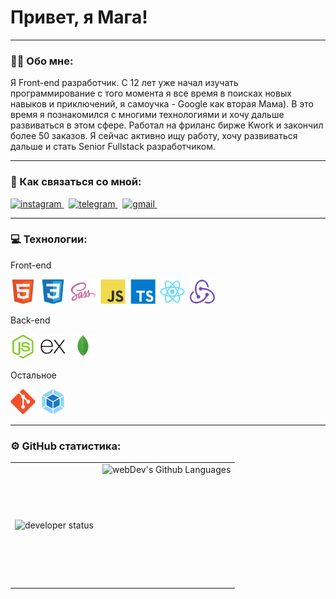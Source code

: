 
# Привет, я Мага!

---

### :man_technologist: Обо мне:

Я Front-end разработчик. С 12 лет уже начал изучать программирование с того момента я все время в поисках новых навыков и приключений, я самоучка - Google как вторая Мама). В это время я познакомился с многими технологиями и хочу дальше развиваться в этом сфере. Работал на фриланс бирже Kwork и закончил более 50 заказов. Я сейчас активно ищу работу, хочу развиваться дальше и стать Senior Fullstack разработчиком. 

---

### 🤝 Как связаться со мной:

  <div id="badges">
    <a href="https://www.instagram.com/mlutfullaev1" target="_blank">
      <img src="https://cdn-icons-png.flaticon.com/512/174/174855.png" width="40" height="40" alt="instagram" />
    </a>&nbsp;
    <a href="https://t.me/magalutfullaev" target="_blank">
      <img src="https://cdn-icons-png.flaticon.com/512/2111/2111646.png" width="40" height="40" alt="telegram" />
    </a>&nbsp;
    <a href="mailto:mhoja9494@gmail.com" target="_blank">
      <img src="https://cdn-icons-png.flaticon.com/512/5968/5968534.png" width="40" height="40" alt="gmail" />
    </a>&nbsp;
  </div>

---

### 💻 Технологии:

<div>
  <p>Front-end</p>
  <img src="https://github.com/devicons/devicon/blob/master/icons/html5/html5-original.svg" title="html5" alt="html5" width="40" height="40"/>&nbsp;
  <img src="https://github.com/devicons/devicon/blob/master/icons/css3/css3-original.svg" title="css" alt="css" width="40" height="40"/>&nbsp;
  <img src="https://github.com/devicons/devicon/blob/master/icons/sass/sass-original.svg" title="sass/scss" alt="sass/scss" width="40" height="40"/>&nbsp;
  <img src="https://github.com/devicons/devicon/blob/master/icons/javascript/javascript-original.svg" title="javascript" alt="javascript" width="40" height="40"/>&nbsp;
  <img src="https://github.com/devicons/devicon/blob/1119b9f84c0290e0f0b38982099a2bd027a48bf1/icons/typescript/typescript-plain.svg?plain=1" title="typescript" alt="typescript" width="40" height="40"/>&nbsp;
  <img src="https://github.com/devicons/devicon/blob/master/icons/react/react-original.svg" title="reactjs" alt="reactjs" width="40" height="40"/>&nbsp;
  <img src="https://github.com/devicons/devicon/blob/master/icons/redux/redux-original.svg" title="redux" alt="redux" width="40" height="40"/>&nbsp;
  
  <p>Back-end</p>
  <img src="https://github.com/devicons/devicon/blob/master/icons/nodejs/nodejs-original.svg" title="nodejs" alt="nodejs" width="40" height="40"/>&nbsp;
  <img src="https://github.com/devicons/devicon/blob/master/icons/express/express-original.svg" title="express" alt="express" width="40" height="40"/>&nbsp;
  <img src="https://github.com/devicons/devicon/blob/master/icons/mongodb/mongodb-original.svg" title="mongodb" alt="mongodb" width="40" height="40"/>&nbsp;
  
  <p>Остальное</p>
  <img src="https://github.com/devicons/devicon/blob/master/icons/git/git-original.svg" title="git" alt="git" width="40" height="40"/>&nbsp;
  <img src="https://github.com/devicons/devicon/blob/master/icons/webpack/webpack-original.svg" title="webpack" alt="webpack" width="40" height="40"/>&nbsp;
</div>

---

<!-- ### 💻 Codewars: 

![codewars](https://www.codewars.com/users/FilimonovAlexey/badges/large)
-->
### ⚙️ GitHub статистика:

<table>
  <tr>
    <td>
      <img align="left" src="http://github-readme-streak-stats.herokuapp.com/?user=magalutfullaev&theme=dark&background=000000" alt="developer status" />
    </td>
    <td>
      <img height="195px" align="right" alt="webDev's Github Languages" src="https://github-readme-stats-sigma-five.vercel.app/api/top-langs/?username=magalutfullaev&layout=compact&theme=vision-friendly-dark" />
    </td>
  </tr>
</table>

<!-- ![Visitor Badge](https://visitor-badge.laobi.icu/badge?page_id=filimonovalexey -->
